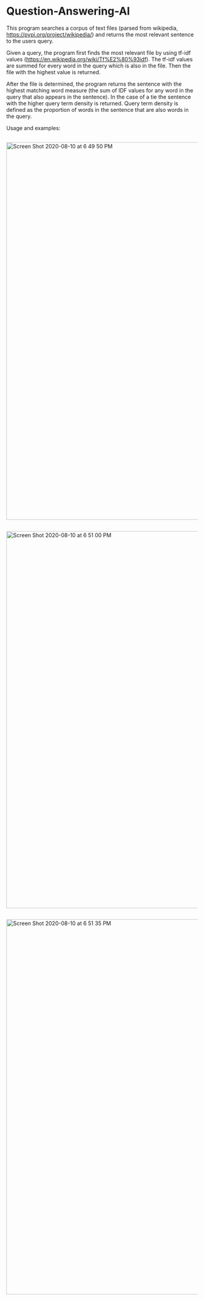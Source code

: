 # Question-Answering-AI
This program searches a corpus of text files (parsed from wikipedia, https://pypi.org/project/wikipedia/) and returns the most relevant sentence to the users query.


Given a query, the program first finds the most relevant file by using tf-idf values (https://en.wikipedia.org/wiki/Tf%E2%80%93idf). The tf-idf values are summed for every word in the query which is also in the file. Then the file with the highest value is returned. 

After the file is determined, the program returns the sentence with the highest matching word measure (the sum of IDF values for any word in the query that also appears in the sentence). In the case of a tie the sentence with the higher query term density is returned. Query term density is defined as the proportion of words in the sentence that are also words in the query.

Usage and examples:
##
<img width="993" alt="Screen Shot 2020-08-10 at 6 49 50 PM" src="https://user-images.githubusercontent.com/57844356/89844997-8984f680-db3a-11ea-8a6d-461a9c5ddef2.png">

##
<img width="992" alt="Screen Shot 2020-08-10 at 6 51 00 PM" src="https://user-images.githubusercontent.com/57844356/89845049-aae5e280-db3a-11ea-8898-4a4318ee5388.png">

##
<img width="987" alt="Screen Shot 2020-08-10 at 6 51 35 PM" src="https://user-images.githubusercontent.com/57844356/89845070-b89b6800-db3a-11ea-95fa-2e6237ae768e.png">

##







